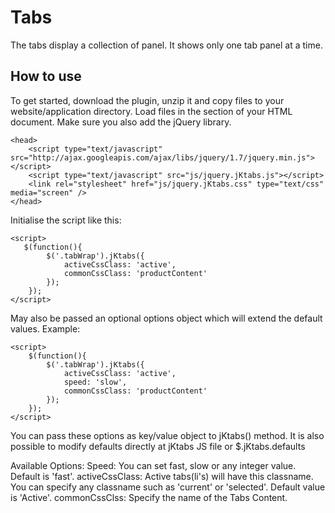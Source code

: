 Tabs
========

The tabs display a collection of panel. It shows only one tab panel at a time. 

How to use
----------

To get started, download the plugin, unzip it and copy files to your website/application directory.
Load files in the <head> section of your HTML document. Make sure you also add the jQuery library.

    <head>
        <script type="text/javascript" src="http://ajax.googleapis.com/ajax/libs/jquery/1.7/jquery.min.js"></script>
        <script type="text/javascript" src="js/jquery.jKtabs.js"></script>
        <link rel="stylesheet" href="js/jquery.jKtabs.css" type="text/css" media="screen" />
    </head>




Initialise the script like this:

    <script>
       $(function(){
			$('.tabWrap').jKtabs({
				activeCssClass: 'active',
				commonCssClass: 'productContent'
			});
		});
    </script>

May also be passed an optional options object which will extend the default values. Example:

    <script>
        $(function(){
			$('.tabWrap').jKtabs({
				activeCssClass: 'active',
				speed: 'slow',
				commonCssClass: 'productContent'
			});
		});
    </script>

You can pass these options as key/value object to jKtabs() method. It is also possible to modify defaults directly at jKtabs JS file or $.jKtabs.defaults


Available Options:
Speed: You can set fast, slow or any integer value. Default is 'fast'.
activeCssClass: Active tabs(li's) will have this classname. You can specify any classname such as 'current' or 'selected'. Default value is 'Active'.
commonCssClss: Specify the name of the Tabs Content. 


